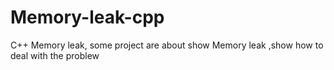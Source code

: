 # Memory-leak-cpp
 C++ Memory leak, some project  are  about show Memory leak ,show how to deal with the problew
